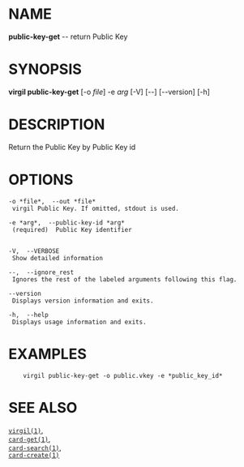 NAME
====

**public-key-get** -- return Public Key

SYNOPSIS
========

**virgil public-key-get** \[-o *file*\] -e *arg* \[-V\] \[--\]
\[--version\] \[-h\]

DESCRIPTION
===========

Return the Public Key by Public Key id

OPTIONS
=======

    -o *file*,  --out *file*
     virgil Public Key. If omitted, stdout is used.

    -e *arg*,  --public-key-id *arg*
     (required)  Public Key identifier


    -V,  --VERBOSE
     Show detailed information

    --,  --ignore_rest
     Ignores the rest of the labeled arguments following this flag.

    --version
     Displays version information and exits.

    -h,  --help
     Displays usage information and exits.

EXAMPLES
========

        virgil public-key-get -o public.vkey -e *public_key_id*

SEE ALSO
========

[`virgil(1)`](../markdown/virgil.1.md),  
[`card-get(1)`](../markdown/card-get.1.md),  
[`card-search(1)`](../markdown/card-search.1.md),  
[`card-create(1)`](../markdown/card-create.1.md)
